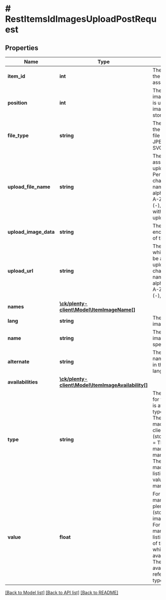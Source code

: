 # # RestItemsIdImagesUploadPostRequest

## Properties

Name | Type | Description | Notes
------------ | ------------- | ------------- | -------------
**item_id** | **int** | The ID of the item the image is associated with |
**position** | **int** | The position of the image. The position is used for sorting images in the online store. optional | [optional]
**file_type** | **string** | The file format of the image. Possible file formats: JPG, JPEG, PNG, GIF, SVG optional | [optional]
**upload_file_name** | **string** | The file name assigned to the uploaded image. Permitted characters for file names: alphanumeric (a-z, A-Z, 0-9), hypens (-), underscores (_).  with uploadImageData |
**upload_image_data** | **string** | The base64 encoded image data of the image | [optional]
**upload_url** | **string** | The URL under which the image can be accessed for uploading. Permitted characters for file names: alphanumeric (a-z, A-Z, 0-9), hypens (-), underscores (_). | [optional]
**names** | [**\ck/plenty-client\Model\ItemImageName[]**](ItemImageName.md) |  | [optional]
**lang** | **string** | The language of the image name |
**name** | **string** | The name of the image in the specified language |
**alternate** | **string** | The alternative name of the image in the specified language optional | [optional]
**availabilities** | [**\ck/plenty-client\Model\ItemImageAvailability[]**](ItemImageAvailability.md) |  | [optional]
**type** | **string** | The type of referrer for which the image is available. Possible types: mandant &#x3D; The image can be made available for clients (stores).marketplace &#x3D; The image can be made available for markets.listing &#x3D; The image can be made available for listings.  allowed values are mandant, marketplace, listing |
**value** | **float** | For the type mandant, this is the plentyID of the client (store) for which the image is available. For the types marketplace and listing, this is the ID of the referrer for which the image is available. -1.00 &#x3D; The image is available for all referrers of this type. |

[[Back to Model list]](../../README.md#models) [[Back to API list]](../../README.md#endpoints) [[Back to README]](../../README.md)
